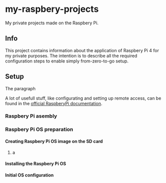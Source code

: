 # my-raspbery-projects
My private projects made on the Raspbery Pi.

## Info
This project contains information about the application of Raspbery Pi 4 for my private purposes.
The intention is to describe all the required configuration steps to enable simply from-zero-to-go setup.

## Setup
The paragraph

A lot of usefull stuff, like configurating and setting up remote access, can be found in the [official RaspberyPi documentation](https://www.raspberrypi.com/documentation/).

### Raspbery Pi asembly

### Raspbery Pi OS preparation

#### Creating Raspbery Pi OS image on the SD card
1. a

#### Installing the Raspbery Pi OS



#### Initial OS configuration
